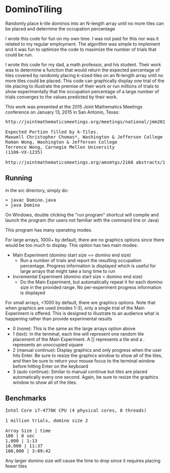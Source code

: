 DominoTiling
============

Randomly place k-tile dominos into an N-length array until no more tiles can be placed and determine the occupation percentage

I wrote this code for fun on my own time. I was not paid for this nor was it related to my regular employment. The algorithm was simple to implement and it was fun to optimize the code to maximize the number of trials that could be run.

I wrote this code for my dad, a math professor, and his student. Their work was to determine a function that would return the expected percentage of tiles covered by randomly placing k-sized tiles on an N-length array until no more tiles could be placed. This code can graphically display one trial of the tile placing to illustrate the premise of their work or run millions of trials to show experimentally that the occupation percentage of a large number of trials converges to the values predicted by their work.

This work was presented at the 2015 Joint Mathematics Meetings conference on January 13, 2015 in San Antonio, Texas:
<pre>
http://jointmathematicsmeetings.org/meetings/national/jmm2015/2168_progfull.html

Expected Portion filled by k-Tiles.
Maxwell Christopher Chomas*, Washington & Jefferson College
Roman Wong, Washington & Jefferson College
Terrence Wong, Carnegie Mellon University
(1106-VX-1235)

http://jointmathematicsmeetings.org/amsmtgs/2168_abstracts/1106-vx-1235.pdf
</pre>

Running
-------
in the src directory, simply do:
<pre>
> javac Domino.java
> java Domino
</pre>

On Windows, double clicking the "run program" shortcut will compile and launch the program (for users not familiar with the command line or Java)

This program has many operating modes. 

For large arrays, 1000+ by default, there are no graphics options since there would be too much to display. This option has two main modes:
   * Main Experiment (domino start size == domino end size)
      * Run a number of trials and report the resulting occupation percentage. Progress information is displayed which is useful for large arrays that might take a long time to run
   * Incremental Experiment (domino start size  < domino end size)
      * Do the Main Experiment, but automatically repeat it for each domino size in the provided range. No per-experiment progress information is displayed

For small arrays, <1000 by default, there are graphics options. Note that when graphics are used (modes 1-3), only a single trial of the Main Experiment is offered. This is designed to illustrate to an audience what is happening rather than provide experimental results
   * 0 (none): This is the same as the large arrays option above 
   * 1 (text): In the terminal, each line will represent one random tile placement of the Main Experiment. A [] represents a tile and a . represents an unoccupied square
   * 2 (manual continue): Display graphics and only progress when the user hits Enter. Be sure to resize the graphics window to show all of the tiles, and then be sure to return your mouse focus to the terminal window before hitting Enter on the keyboard
   * 3 (auto continue): Similar to manual continue but tiles are placed automatically every one second. Again, be sure to resize the graphics window to show all of the tiles.

Benchmarks
----------
<pre>
Intel Core i7-4770K CPU (4 physical cores, 8 threads)

1 million trials, domino size 2

Array Size | time
100 | 8 sec
1,000 | 1:13
10,000 | 11:37
100,000 | 3:09:42
</pre>
Any larger domino size will cause the time to drop since it requires placing fewer tiles
